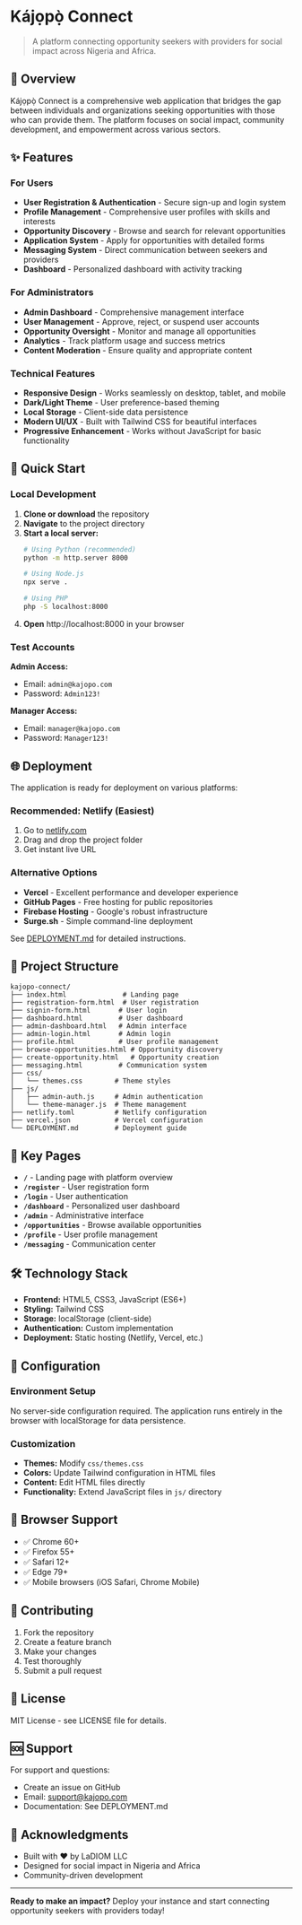 # Kájọpọ̀ Connect

> A platform connecting opportunity seekers with providers for social impact across Nigeria and Africa.

## 🌟 Overview

Kájọpọ̀ Connect is a comprehensive web application that bridges the gap between individuals and organizations seeking opportunities with those who can provide them. The platform focuses on social impact, community development, and empowerment across various sectors.

## ✨ Features

### For Users
- **User Registration & Authentication** - Secure sign-up and login system
- **Profile Management** - Comprehensive user profiles with skills and interests
- **Opportunity Discovery** - Browse and search for relevant opportunities
- **Application System** - Apply for opportunities with detailed forms
- **Messaging System** - Direct communication between seekers and providers
- **Dashboard** - Personalized dashboard with activity tracking

### For Administrators
- **Admin Dashboard** - Comprehensive management interface
- **User Management** - Approve, reject, or suspend user accounts
- **Opportunity Oversight** - Monitor and manage all opportunities
- **Analytics** - Track platform usage and success metrics
- **Content Moderation** - Ensure quality and appropriate content

### Technical Features
- **Responsive Design** - Works seamlessly on desktop, tablet, and mobile
- **Dark/Light Theme** - User preference-based theming
- **Local Storage** - Client-side data persistence
- **Modern UI/UX** - Built with Tailwind CSS for beautiful interfaces
- **Progressive Enhancement** - Works without JavaScript for basic functionality

## 🚀 Quick Start

### Local Development

1. **Clone or download** the repository
2. **Navigate** to the project directory
3. **Start a local server:**
   ```bash
   # Using Python (recommended)
   python -m http.server 8000
   
   # Using Node.js
   npx serve .
   
   # Using PHP
   php -S localhost:8000
   ```
4. **Open** http://localhost:8000 in your browser

### Test Accounts

**Admin Access:**
- Email: `admin@kajopo.com`
- Password: `Admin123!`

**Manager Access:**
- Email: `manager@kajopo.com`
- Password: `Manager123!`

## 🌐 Deployment

The application is ready for deployment on various platforms:

### Recommended: Netlify (Easiest)
1. Go to [netlify.com](https://netlify.com)
2. Drag and drop the project folder
3. Get instant live URL

### Alternative Options
- **Vercel** - Excellent performance and developer experience
- **GitHub Pages** - Free hosting for public repositories
- **Firebase Hosting** - Google's robust infrastructure
- **Surge.sh** - Simple command-line deployment

See [DEPLOYMENT.md](DEPLOYMENT.md) for detailed instructions.

## 📁 Project Structure

```
kajopo-connect/
├── index.html              # Landing page
├── registration-form.html  # User registration
├── signin-form.html       # User login
├── dashboard.html         # User dashboard
├── admin-dashboard.html   # Admin interface
├── admin-login.html       # Admin login
├── profile.html           # User profile management
├── browse-opportunities.html # Opportunity discovery
├── create-opportunity.html   # Opportunity creation
├── messaging.html         # Communication system
├── css/
│   └── themes.css        # Theme styles
├── js/
│   ├── admin-auth.js     # Admin authentication
│   └── theme-manager.js  # Theme management
├── netlify.toml          # Netlify configuration
├── vercel.json           # Vercel configuration
└── DEPLOYMENT.md         # Deployment guide
```

## 🎯 Key Pages

- **`/`** - Landing page with platform overview
- **`/register`** - User registration form
- **`/login`** - User authentication
- **`/dashboard`** - Personalized user dashboard
- **`/admin`** - Administrative interface
- **`/opportunities`** - Browse available opportunities
- **`/profile`** - User profile management
- **`/messaging`** - Communication center

## 🛠 Technology Stack

- **Frontend:** HTML5, CSS3, JavaScript (ES6+)
- **Styling:** Tailwind CSS
- **Storage:** localStorage (client-side)
- **Authentication:** Custom implementation
- **Deployment:** Static hosting (Netlify, Vercel, etc.)

## 🔧 Configuration

### Environment Setup
No server-side configuration required. The application runs entirely in the browser with localStorage for data persistence.

### Customization
- **Themes:** Modify `css/themes.css`
- **Colors:** Update Tailwind configuration in HTML files
- **Content:** Edit HTML files directly
- **Functionality:** Extend JavaScript files in `js/` directory

## 📱 Browser Support

- ✅ Chrome 60+
- ✅ Firefox 55+
- ✅ Safari 12+
- ✅ Edge 79+
- ✅ Mobile browsers (iOS Safari, Chrome Mobile)

## 🤝 Contributing

1. Fork the repository
2. Create a feature branch
3. Make your changes
4. Test thoroughly
5. Submit a pull request

## 📄 License

MIT License - see LICENSE file for details.

## 🆘 Support

For support and questions:
- Create an issue on GitHub
- Email: support@kajopo.com
- Documentation: See DEPLOYMENT.md

## 🎉 Acknowledgments

- Built with ❤️ by LaDIOM LLC
- Designed for social impact in Nigeria and Africa
- Community-driven development

---

**Ready to make an impact?** Deploy your instance and start connecting opportunity seekers with providers today!
